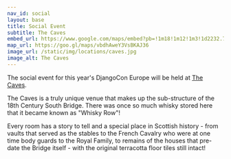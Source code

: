 ```yaml
---
nav_id: social
layout: base
title: Social Event
subtitle: The Caves
embed_url: https://www.google.com/maps/embed?pb=!1m18!1m12!1m3!1d2232.7627858017763!2d-3.183719884232897!3d55.970812882624216!2m3!1f0!2f0!3f0!3m2!1i1024!2i768!4f13.1!3m3!1m2!1s0x4887c7f7c7c68cb1%3A0xa6d6796b12662a4a!2sThe%20Biscuit%20Factory!5e0!3m2!1sen!2suk!4v1672828017197!5m2!1sen!2suk
map_url: https://goo.gl/maps/vbdhAweY3VsBKAJ36
image_url: /static/img/locations/caves.jpg
image_alt: The Caves
---
```

The social event for this year's DjangoCon Europe will be held at 
<a href="https://unusualvenuesedinburgh.com/venues/the-caves-venue-edinburgh">The Caves</a>.

The Caves is a truly unique venue that makes up the sub-structure of the 18th Century South Bridge. There was once so much whisky stored here that it became known as "Whisky Row"!

Every room has a story to tell and a special place in Scottish history - from vaults that served as the stables to the French Cavalry who were at one time body guards to the Royal Family, to remains of the houses that pre-date the Bridge itself - with the original terracotta floor tiles still intact!
